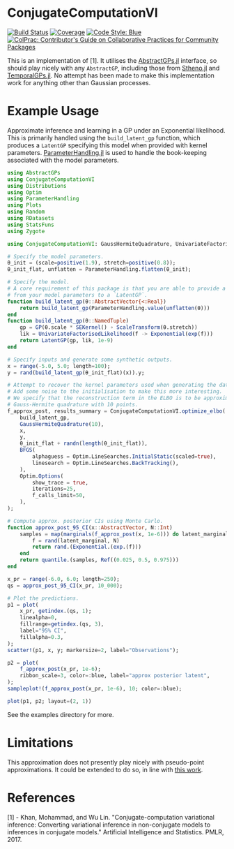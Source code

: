 # ConjugateComputationVI

[![Build Status](https://github.com/willtebbutt/ConjugateComputationVI.jl/workflows/CI/badge.svg)](https://github.com/willtebbutt/ConjugateComputationVI.jl/actions)
[![Coverage](https://codecov.io/gh/willtebbutt/ConjugateComputationVI.jl/branch/master/graph/badge.svg)](https://codecov.io/gh/willtebbutt/ConjugateComputationVI.jl)
[![Code Style: Blue](https://img.shields.io/badge/code%20style-blue-4495d1.svg)](https://github.com/invenia/BlueStyle)
[![ColPrac: Contributor's Guide on Collaborative Practices for Community Packages](https://img.shields.io/badge/ColPrac-Contributor's%20Guide-blueviolet)](https://github.com/SciML/ColPrac)

This is an implementation of [1].
It utilises the [AbstractGPs.jl](https://github.com/JuliaGaussianProcesses/AbstractGPs.jl) interface, so should play nicely with any `AbstractGP`, including those from [Stheno.jl](https://github.com/JuliaGaussianProcesses/Stheno.jl) and [TemporalGPs.jl](https://github.com/JuliaGaussianProcesses/TemporalGPs.jl).
No attempt has been made to make this implementation work for anything other than Gaussian processes.



# Example Usage

Approximate inference and learning in a GP under an Exponential likelihood.
This is primarily handled using the `build_latent_gp` function, which produces a `LatentGP`
specifying this model when provided with kernel parameters.
[ParameterHandling.jl](https://github.com/invenia/ParameterHandling.jl/) is used to handle
the book-keeping associated with the model parameters.

```julia
using AbstractGPs
using ConjugateComputationVI
using Distributions
using Optim
using ParameterHandling
using Plots
using Random
using RDatasets
using StatsFuns
using Zygote

using ConjugateComputationVI: GaussHermiteQuadrature, UnivariateFactorisedLikelihood

# Specify the model parameters.
θ_init = (scale=positive(1.9), stretch=positive(0.8));
θ_init_flat, unflatten = ParameterHandling.flatten(θ_init);

# Specify the model.
# A core requirement of this package is that you are able to provide a function mapping
# from your model parameters to a `LatentGP`.
function build_latent_gp(θ::AbstractVector{<:Real})
    return build_latent_gp(ParameterHandling.value(unflatten(θ)))
end
function build_latent_gp(θ::NamedTuple)
    gp = GP(θ.scale * SEKernel() ∘ ScaleTransform(θ.stretch))
    lik = UnivariateFactorisedLikelihood(f -> Exponential(exp(f)))
    return LatentGP(gp, lik, 1e-9)
end

# Specify inputs and generate some synthetic outputs.
x = range(-5.0, 5.0; length=100);
y = rand(build_latent_gp(θ_init_flat)(x)).y;

# Attempt to recover the kernel parameters used when generating the data.
# Add some noise to the initialisation to make this more interesting.
# We specify that the reconstruction term in the ELBO is to be approximated using
# Gauss-Hermite quadrature with 10 points.
f_approx_post, results_summary = ConjugateComputationVI.optimize_elbo(
    build_latent_gp,
    GaussHermiteQuadrature(10),
    x,
    y,
    θ_init_flat + randn(length(θ_init_flat)),
    BFGS(
        alphaguess = Optim.LineSearches.InitialStatic(scaled=true),
        linesearch = Optim.LineSearches.BackTracking(),
    ),
    Optim.Options(
        show_trace = true,
        iterations=25,
        f_calls_limit=50,
    ),
);

# Compute approx. posterior CIs using Monte Carlo.
function approx_post_95_CI(x::AbstractVector, N::Int)
    samples = map(marginals(f_approx_post(x, 1e-6))) do latent_marginal
        f = rand(latent_marginal, N)
        return rand.(Exponential.(exp.(f)))
    end
    return quantile.(samples, Ref((0.025, 0.5, 0.975)))
end

x_pr = range(-6.0, 6.0; length=250);
qs = approx_post_95_CI(x_pr, 10_000);

# Plot the predictions.
p1 = plot(
    x_pr, getindex.(qs, 1);
    linealpha=0,
    fillrange=getindex.(qs, 3),
    label="95% CI",
    fillalpha=0.3,
);
scatter!(p1, x, y; markersize=2, label="Observations");

p2 = plot(
    f_approx_post(x_pr, 1e-6);
    ribbon_scale=3, color=:blue, label="approx posterior latent",
);
sampleplot!(f_approx_post(x_pr, 1e-6), 10; color=:blue);

plot(p1, p2; layout=(2, 1))
```

See the examples directory for more.

# Limitations

This approximation does not presently play nicely with pseudo-point approximations.
It could be extended to do so, in line with [this work](https://proceedings.neurips.cc/paper/2021/hash/5fcc629edc0cfa360016263112fe8058-Abstract.html).



# References

[1] - Khan, Mohammad, and Wu Lin. "Conjugate-computation variational inference: Converting variational inference in non-conjugate models to inferences in conjugate models." Artificial Intelligence and Statistics. PMLR, 2017.
